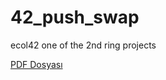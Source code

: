 # 42_push_swap
ecol42 one of the 2nd ring projects

[PDF Dosyası](https://github.com/rabiacalik/42_push_swap/blob/main/tr.subject_push_swap.pdf)
